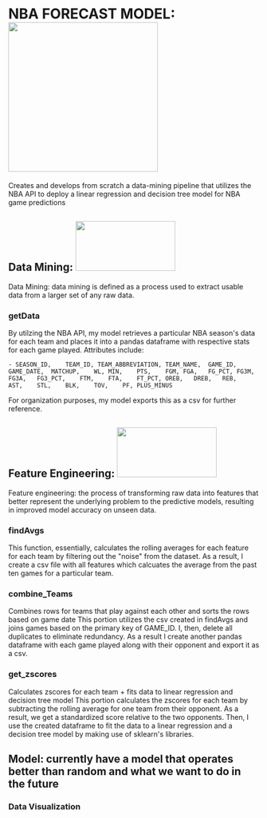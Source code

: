 # NBA FORECAST MODEL: <img src="https://a4.espncdn.com/combiner/i?img=%2Fi%2Fespn%2Fmisc_logos%2F500%2Fnba.png" width="300" height="300"/>

Creates and develops from scratch a data-mining pipeline that utilizes the NBA API to deploy a linear regression and decision tree model for NBA game predictions

## Data Mining:            <img src="https://22570l2e793j2oo9c81ug2nh-wpengine.netdna-ssl.com/wp-content/uploads/2018/08/text-analytics-mining-data.png" width="200" height="100"/>

Data Mining: data mining is defined as a process used to extract usable data from a larger set of any raw data.
### getData
By utilzing the NBA API, my model retrieves a particular NBA season's data for each team and places it into a pandas dataframe with respective stats for each game played. Attributes include:  

    - SEASON_ID,	TEAM_ID, TEAM_ABBREVIATION,	TEAM_NAME,	GAME_ID,	GAME_DATE,	MATCHUP,	WL,	MIN,	PTS,	FGM, FGA,	FG_PCT,	FG3M,	FG3A,	FG3_PCT,	FTM,	FTA,	FT_PCT,	OREB,	DREB,	REB,	AST,	STL,	BLK,	TOV,	PF,	PLUS_MINUS

For organization purposes, my model exports this as a csv for further reference. 

## Feature Engineering:            <img src="https://miro.medium.com/max/1200/1*K6ctE0RZme0cqMtknrxq8A.png" width="200" height="100"/>

Feature engineering: the process of transforming raw data into features that better represent the underlying problem to the predictive models, resulting in improved model accuracy on unseen data.

### findAvgs
This function, essentially, calculates the rolling averages for each feature for each team by filtering out the "noise" from the dataset. As a result, I create a csv file with all features which calcuates the average from the past ten games for a particular team.

### combine_Teams
Combines rows for teams that play against each other and sorts the rows based on game date
This portion utilizes the csv created in findAvgs and joins games based on the primary key of GAME_ID. I, then, delete all duplicates to eliminate redundancy. As a result I create another pandas dataframe with each game played along with their opponent and export it as a csv.

### get_zscores
Calculates zscores for each team + fits data to linear regression and decision tree model
This portion calculates the zscores for each team by subtracting the rolling average for one team from their opponent. As a result, we get a standardized score relative to the two opponents. Then, I use the created dataframe to fit the data to a linear regression and a decision tree model by making use of sklearn's libraries.

## Model: currently have a model that operates better than random and what we want to do in the future
### Data Visualization


